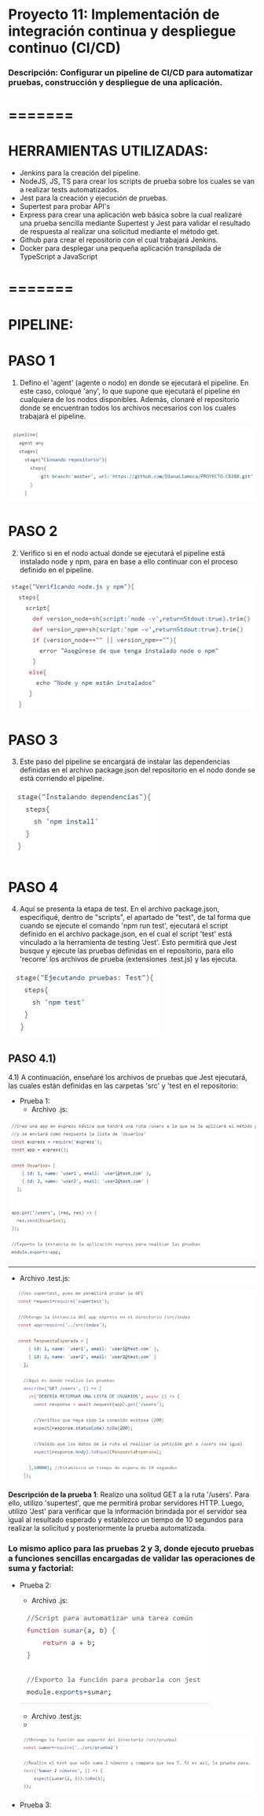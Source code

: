 # Proyecto 11: Implementación de integración continua y despliegue continuo (CI/CD) 
### Descripción: Configurar un pipeline de CI/CD para automatizar pruebas, construcción y despliegue de una aplicación. 

# =======
# HERRAMIENTAS UTILIZADAS:
- Jenkins para la creación del pipeline.
- NodeJS, JS, TS para crear los scripts de prueba sobre los cuales se van a realizar tests automatizados.
- Jest para la creación y ejecución de pruebas. 
- Supertest para probar API's
- Express para crear una aplicación web básica sobre la cual realizaré una prueba sencilla mediante Supertest y Jest para validar el resultado de respuesta al realizar una solicitud mediante el método get.
- Github para crear el repositorio con el cual trabajará Jenkins.
- Docker para desplegar una pequeña aplicación transpilada de TypeScript a JavaScript


# =======
# PIPELINE:
# PASO 1
1) Defino el 'agent' (agente o nodo) en donde se ejecutará el pipeline. En este caso, coloqué 'any', lo que supone que ejecutará el pipeline en cualquiera de los nodos disponibles.
Además, clonaré el repositorio donde se encuentran todos los archivos necesarios con los cuales trabajará el pipeline.

![](https://github.com/DianaLlamoca/IMAGENES-PROYECTO/blob/main/Imagenes/I1.JPG)

# PASO 2
2) Verifico si en el nodo actual donde se ejecutará el pipeline está instalado node y npm, para en base a ello continuar con el proceso definido en el pipeline.

![](https://github.com/DianaLlamoca/IMAGENES-PROYECTO/blob/main/Imagenes/I2.JPG)

# PASO 3
3) Este paso del pipeline se encargará de instalar las dependencias definidas en el archivo package.json del repositorio en el nodo donde se está corriendo el pipeline.

![](https://github.com/DianaLlamoca/IMAGENES-PROYECTO/blob/main/Imagenes/I3.JPG)

# PASO 4
4) Aquí se presenta la etapa de test. En el archivo package.json, especifiqué, dentro de "scripts", el apartado de "test", de tal forma que cuando se ejecute el comando 'npm run test', ejecutará el script definido en el archivo package.json, en el cual el script 'test' está vinculado a la herramienta de testing 'Jest'.
Esto permitirá que Jest busque y ejecute las pruebas definidas en el repositorio, para ello 'recorre' los archivos de prueba (extensiones .test.js) y las ejecuta.

![](https://github.com/DianaLlamoca/IMAGENES-PROYECTO/blob/main/Imagenes/I4.JPG)

## PASO 4.1)
4.1) A continuación, enseñaré los archivos de pruebas que Jest ejecutará, las cuales están definidas en las carpetas 'src' y 'test en el repositorio:
- Prueba 1:
  * Archivo .js:
    
 ![](https://github.com/DianaLlamoca/IMAGENES-PROYECTO/blob/main/Imagenes/I5.JPG)

----
 
 * Archivo .test.js:
   
 ![](https://github.com/DianaLlamoca/IMAGENES-PROYECTO/blob/main/Imagenes/I6.JPG)

**Descripción de la prueba 1**: Realizo una solitud GET a la ruta '/users'. Para ello, utilizo 'supertest', que me permitirá probar servidores HTTP. Luego, utilizo 'Jest' para verificar que la información brindada por el servidor sea igual al resultado esperado y establezco un tiempo de 10 segundos para realizar la solicitud y posteriormente la prueba automatizada.

### Lo mismo aplico para las pruebas 2 y 3, donde ejecuto pruebas a funciones sencillas encargadas de validar las operaciones de suma y factorial:
* Prueba 2:
  * Archivo .js:
    
  ![](https://github.com/DianaLlamoca/IMAGENES-PROYECTO/blob/main/Imagenes/I7.JPG)

  * Archivo .test.js:
  *  
  ![](https://github.com/DianaLlamoca/IMAGENES-PROYECTO/blob/main/Imagenes/I8.JPG)
  
* Prueba 3:
 ![]()
